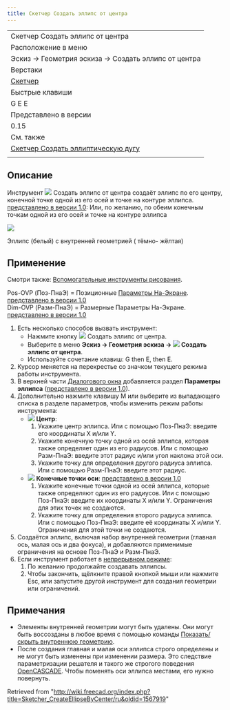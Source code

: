 ```yaml
---
title: Скетчер Создать эллипс от центра
---
```


|                                                                                                        |
| ------------------------------------------------------------------------------------------------------ |
| Скетчер Создать эллипс от центра                                                                       |
| Расположение в меню                                                                                    |
| Эскиз → Геометрия эскиза → Создать эллипс от центра                                                    |
| Верстаки                                                                                               |
| [Скетчер](/Sketcher_Workbench/ru "Sketcher Workbench/ru")                                              |
| Быстрые клавиши                                                                                        |
| G E E                                                                                                  |
| Представлено в версии                                                                                  |
| 0.15                                                                                                   |
| См. также                                                                                              |
| [Скетчер Создать эллиптическую дугу](/Sketcher_CreateArcOfEllipse/ru "Sketcher CreateArcOfEllipse/ru") |
|                                                                                                        |

## Описание

Инструмент ![](/images/Sketcher_CreateEllipseByCenter.svg) Создать эллипс от центра создаёт эллипс по его центру, конечной точке одной из его осей и точке на контуре эллипса. [представлено в версии 1.0](/Release_notes_1.0/ru "Release notes 1.0/ru"): Или, по желанию, по обеим конечным точкам одной из его осей и точке на контуре эллипса

![](/images/Sketcher_CreateEllipseByCenter_Example.png)

Эллипс (белый) с внутренней геометрией ( тёмно- жёлтая)

## Применение

Смотри также: [Вспомогательные инструменты рисования](/Sketcher_Workbench/ru#Drawing_aids "Sketcher Workbench/ru").

Pos-OVP (Поз-ПнаЭ) = Позиционные [Параметры На-Экране](/Sketcher_Preferences/ru#General "Sketcher Preferences/ru"). [представлено в версии 1.0](/Release_notes_1.0/ru "Release notes 1.0/ru")  
Dim-OVP (Разм-ПнаЭ) = Размерные Параметры На-Экране. [представлено в версии 1.0](/Release_notes_1.0/ru "Release notes 1.0/ru")

1. Есть несколько способов вызвать инструмент:
   - Нажмите кнопку ![](/images/Sketcher_CreateEllipseByCenter.svg) Создать эллипс от центра.
   - Выберите в меню **Эскиз → Геометрия эскиза → ![](/images/Sketcher_CreateEllipseByCenter.svg) Создать эллипс от центра**.
   - Используйте сочетание клавиш: G then E, then E.
2. Курсор меняется на перекрестье со значком текущего режима работы инструмента.
3. В верхней части [Диалогового окна](/Sketcher_Dialog/ru "Sketcher Dialog/ru") добавляется раздел **Параметры эллипса** ([представлено в версии 1.0](/Release_notes_1.0/ru "Release notes 1.0/ru")).
4. Дополнительно нажмите клавишу M или выберите из выпадающего списка в разделе параметров, чтобы изменить режим работы инструмента:
   - ![](/images/Sketcher_CreateEllipseByCenter.svg) **Центр**:
     1. Укажите центр эллипса. Или с помощью Поз-ПнаЭ: введите его координаты X и/или Y.
     2. Укажите конечную точку одной из осей эллипса, которая также определяет один из его радиусов. Или с помощью Разм-ПнаЭ: введите этот радиус и/или угол наклона этой оси.
     3. Укажите точку для определения другого радиуса эллипса. Или с помощью Разм-ПнаЭ: введите этот радиус.
   - ![](/images/Sketcher_CreateEllipseBy3Points.svg) **Конечные точки оси**: [представлено в версии 1.0](/Release_notes_1.0/ru "Release notes 1.0/ru")
     1. Укажите конечные точки одной из осей эллипса, которые также определяют один из его радиусов. Или с помощью Поз-ПнаЭ: введите их координаты X и/или Y. Ограничения для этих точек не создаются.
     2. Укажите точку для определения второго радиуса эллипса. Или с помощью Поз-ПнаЭ: введите её координаты X и/или Y. Ограничения для этой точки не создаются.
5. Создаётся эллипс, включая набор внутренней геометрии (главная ось, малая ось и два фокуса), и добавляются применимые ограничения на основе Поз-ПнаЭ и Разм-ПнаЭ.
6. Если инструмент работает в [непрерывном режиме](/Sketcher_Workbench#Continue_modes/ru "Sketcher Workbench"):
   1. По желанию продолжайте создавать эллипсы.
   2. Чтобы закончить, щёлкните правой кнопкой мыши или нажмите Esc, или запустите другой инструмент для создания геометрии или ограничений.

## Примечания

- Элементы внутренней геометрии могут быть удалены. Они могут быть воссозданы в любое время с помощью команды [Показать/скрыть внутреннюю геометрию](/Sketcher_RestoreInternalAlignmentGeometry/ru "Sketcher RestoreInternalAlignmentGeometry/ru").
- После создания главная и малая оси эллипса строго определены и не могут быть изменены при изменении размера. Это следствие параметризации решателя и такого же строгого поведения [OpenCASCADE](/OpenCASCADE/ru "OpenCASCADE/ru"). Чтобы поменять оси эллипса местами, его нужно повернуть.

Retrieved from "<http://wiki.freecad.org/index.php?title=Sketcher_CreateEllipseByCenter/ru&oldid=1567919>"
